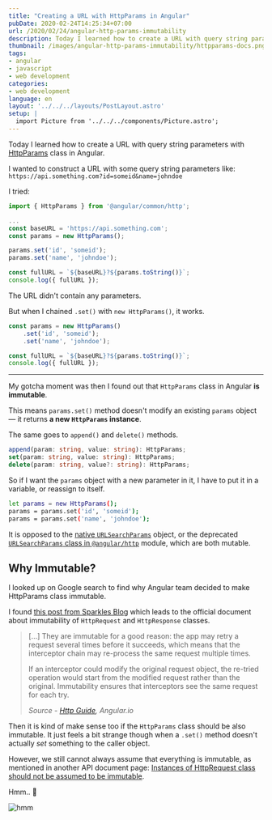 ```yaml
---
title: "Creating a URL with HttpParams in Angular"
pubDate: 2020-02-24T14:25:34+07:00
url: /2020/02/24/angular-http-params-immutability
description: Today I learned how to create a URL with query string parameters with HttpParams class in Angular
thumbnail: /images/angular-http-params-immutability/httpparams-docs.png
tags:
- angular
- javascript
- web development
categories:
- web development
language: en
layout: '../../../layouts/PostLayout.astro'
setup: |
  import Picture from '../../../components/Picture.astro';
---
```


Today I learned how to create a URL with query string parameters with [HttpParams](https://angular.io/api/common/http/HttpParams) class in Angular.

I wanted to construct a URL with some query string parameters like:
`https://api.something.com?id=someid&name=johndoe`

I tried:

```ts
import { HttpParams } from '@angular/common/http';

...
const baseURL = 'https://api.something.com';
const params = new HttpParams();

params.set('id', 'someid');
params.set('name', 'johndoe');

const fullURL = `${baseURL}?${params.toString()}`;
console.log({ fullURL });
```

The URL didn't contain any parameters.

<Picture
  src="/images/angular-http-params-immutability/url-without-params.png"
  alt="parameters set to HttpParams are not working"
  width="542"
/>

But when I chained `.set()` with `new HttpParams()`, it works.

```ts
const params = new HttpParams()
	.set('id', 'someid');
	.set('name', 'johndoe');

const fullURL = `${baseURL}?${params.toString()}`;
console.log({ fullURL });
```

<Picture
  src="/images/angular-http-params-immutability/url-with-params.png"
  alt="parameters set to HttpParams correctly"
  width="709"
/>

-----

My gotcha moment was then I found out that `HttpParams` class in Angular **is immutable**.

<Picture
  src="/images/angular-http-params-immutability/httpparams-docs.png"
  alt="API documentation page for HttpParams"
  caption="HttpParams class page on Angular Docs"
  width="687"
/>

This means `params.set()` method doesn't modify an existing `params` object &mdash;
it returns **a new `HttpParams` instance**.

The same goes to `append()` and `delete()` methods.

```ts
append(param: string, value: string): HttpParams;
set(param: string, value: string): HttpParams;
delete(param: string, value?: string): HttpParams;
```

So if I want the `params` object with a new parameter in it,
I have to put it in a variable, or reassign to itself.

```sh
let params = new HttpParams();
params = params.set('id', 'someid');
params = params.set('name', 'johndoe');
```

It is opposed to the [native `URLSearchParams`](https://developer.mozilla.org/en-US/docs/Web/API/URLSearchParams) object,
or the deprecated [`URLSearchParams` class in `@angular/http`](https://v2.angular.io/docs/ts/latest/api/http/index/URLSearchParams-class.html) module,
which are both mutable.


## Why Immutable?

I looked up on Google search to find why Angular team
decided to make HttpParams class immutable.

I found [this post from Sparkles Blog](https://medium.com/sparkles-blog/angular-httpclient-enforces-immutability-dad161d8714b)
which leads to the official document about immutability of `HttpRequest` and `HttpResponse` classes.

<blockquote>
	<p>[...] They are immutable for a good reason: the app may retry a request several times before it succeeds, which means that the interceptor chain may re-process the same request multiple times.</p>
	<p>If an interceptor could modify the original request object, the re-tried operation would start from the modified request rather than the original. Immutability ensures that interceptors see the same request for each try.</p>
	<cite>Source - <a href="https://angular.io/guide/http#immutability">Http Guide</a>, Angular.io</cite>
</blockquote>

Then it is kind of make sense too if the `HttpParams` class should be also immutable.
It just feels a bit strange though when a `.set()` method doesn't actually _set_ something to the caller object.

However, we still cannot always assume that everything is immutable,
as mentioned in another API document page:
[Instances of HttpRequest class should not be assumed to be immutable](https://angular.io/api/common/http/HttpRequest).

Hmm.. 🤔

![hmm](https://media.giphy.com/media/3o7TKTDn976rzVgky4/giphy.gif)

